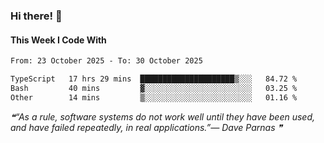 ### Hi there! 👋

#### This Week I Code With
<!--START_SECTION:waka-->

```txt
From: 23 October 2025 - To: 30 October 2025

TypeScript   17 hrs 29 mins  █████████████████████▒░░░   84.72 %
Bash         40 mins         ▓░░░░░░░░░░░░░░░░░░░░░░░░   03.25 %
Other        14 mins         ▒░░░░░░░░░░░░░░░░░░░░░░░░   01.16 %
```

<!--END_SECTION:waka-->

<!--STARTS_HERE_QUOTE_README-->
<i>❝“As a rule, software systems do not work well until they have been used, and have failed repeatedly, in real applications.”— Dave Parnas   ❞</i>
<!--ENDS_HERE_QUOTE_README-->
